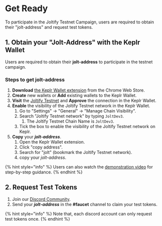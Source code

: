 # Get Ready

To participate in the Joltify Testnet Campaign, users are required to obtain their "jolt-address" and request test tokens.

## 1. Obtain your "Jolt-Address" with the Keplr Wallet

Users are required to obtain their **jolt-address** to participate in the testnet campaign.

### Steps to get jolt-address

1. **Download** [the Keplr Wallet extension](https://chrome.google.com/webstore/detail/keplr/dmkamcknogkgcdfhhbddcghachkejeap) from the Chrome Web Store.
2. **Create** new wallets or **Add** existing wallets to the Keplr Wallet.
3. **Visit** the [Joltify Testnet](https://testnet2.joltify.io/) and **Approve** the connection in the Keplr Wallet.
4. **Enable** the visibility of the Joltify Testnet network in the Keplr Wallet.
   1. Go to "Settings" -> "General" -> "Manage Chain Visibility".
   2. Search "Joltify Testnet network" by typing `JoltDev3`.
      1. The Joltify Testnet Chain Name is `JoltDev3`.
   3. Tick the box to enable the visibility of the Joltify Testnet network on Keplr.
5. **Copy** your _**jolt-address**_.
   1. Open the Keplr Wallet extension.
   2. Click "copy address".
   3. Search for "jolt" (bookmark the Joltify Testnet network).
   4. copy your _jolt-address_.

{% hint style="info" %}
Users can also watch the [demonstration video](https://www.youtube.com/watch?v=dQI3AXvuZjs\&ab\_channel=SaltyCrypto) for step-by-step guidance.
{% endhint %}

## 2. Request Test Tokens

1. Join our [Discord Community](https://discord.com/invite/HSn3C3RUmb).
2. Send your _**jolt-address**_ in the **#faucet** channel to claim your test tokens.

{% hint style="info" %}
Note that, each discord account can only request test tokens once.
{% endhint %}
